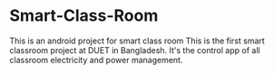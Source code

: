 # Smart-Class-Room
This is an android project for smart class room
This is the first smart classroom project at DUET in Bangladesh. It's the control app of all classroom electricity and power management.
